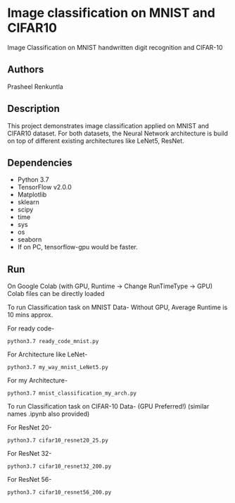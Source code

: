 # Image classification on MNIST and CIFAR10
Image Classification on MNIST handwritten digit recognition and CIFAR-10

## Authors
Prasheel Renkuntla
 
## Description
This project demonstrates image classification applied on MNIST and CIFAR10 dataset.
For both datasets, the Neural Network architecture is build on top of different existing architectures like LeNet5, ResNet.

## Dependencies
* Python 3.7
* TensorFlow v2.0.0
* Matplotlib
* sklearn
* scipy
* time
* sys
* os
* seaborn
* If on PC, tensorflow-gpu would be faster.

## Run
On Google Colab (with GPU, Runtime -> Change RunTimeType -> GPU)
Colab files can be directly loaded

To run Classification task on MNIST Data-
    Without GPU, Average Runtime is 10 mins approx.

For ready code-
```
python3.7 ready_code_mnist.py
```

For Architecture like LeNet-
```
python3.7 my_way_mnist_LeNet5.py
```

For my Architecture-
```
python3.7 mnist_classification_my_arch.py
```

To run Classification task on CIFAR-10 Data- (GPU Preferred!)
(similar names .ipynb also provided)

For ResNet 20-
```
python3.7 cifar10_resnet20_25.py
```
For ResNet 32-
```
python3.7 cifar10_resnet32_200.py
```

For ResNet 56-
```
python3.7 cifar10_resnet56_200.py
```